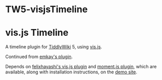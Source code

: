 # TW5-visjsTimeline
<h1>vis.js Timeline</h1>

A timeline plugin for <a href="http://tiddlywiki.com">TiddlyWiki</a> 5, using <a href="http://visjs.org">vis.js</a>.

Continued from <a href="https://github.com/emkayonline/tw5visjs">emkay's plugin</a>.

Depends on <a href="https://github.com/felixhayashi/TW5-Vis.js">felixhayashi's vis.js plugin</a> and <a href="https://github.com/kixam/TW5-moment.js">moment.js plugin</a>, which are available, along with installation instructions, on the <a href="http://kixam.github.io/TW5-visjsTimeline">demo site</a>.
